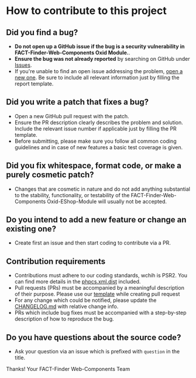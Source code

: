 # How to contribute to this project

## Did you find a bug?
- **Do not open up a GitHub issue if the bug is a security vulnerability in FACT-Finder-Web-Components Oxid Module.**.
- **Ensure the bug was not already reported** by searching on GitHub under [Issues][1].
- If you're unable to find an open issue addressing the problem, [open a new one][2]. Be sure to include all
  relevant information just by filling the report template.

## Did you write a patch that fixes a bug?
- Open a new GitHub pull request with the patch.
- Ensure the PR description clearly describes the problem and solution. Include the relevant issue number if applicable
  just by filling the PR template.
- Before submitting, please make sure you follow all common coding guidelines and in case of new features a basic test
  coverage is given.

## Did you fix whitespace, format code, or make a purely cosmetic patch?
- Changes that are cosmetic in nature and do not add anything substantial to the stability, functionality, or testability
  of the FACT-Finder-Web-Components Oxid-EShop-Module will usually not be accepted.

## Do you intend to add a new feature or change an existing one?
- Create first an issue and then start coding to contribute via a PR.

## Contribution requirements
- Contributions must adhere to our coding standards, wchih is PSR2. You can
  find more details in the [phpcs.xml.dist](../phpcs.xml.dist) included.
- Pull requests (PRs) must be accompanied by a meaningful description of their purpose. Please use our
  [template](ISSUE_TEMPLATE.md) while creating pull request
- For any change which could be notified, please update the [CHANGELOG.md](../CHANGELOG.md) with relative change info.
- PRs which include bug fixes must be accompanied with a step-by-step description of how to reproduce the bug.

## Do you have questions about the source code?
- Ask your question via an issue which is prefixed with `question` in the title.

Thanks!
Your FACT-Finder Web-Components Team

[1]: https://github.com/FACT-Finder-Web-Components/oxid-eshop-module/issues
[2]: https://github.com/FACT-Finder-Web-Components/oxid-eshop-module/issues/new
